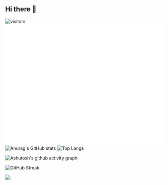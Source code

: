 ## Hi there 👋

<!--
**MCsGitee/MCsGitee** is a ✨ _special_ ✨ repository because its `README.md` (this file) appears on your GitHub profile.

Here are some ideas to get you started:

- 🔭 I’m currently working on ...
- 🌱 I’m currently learning ...
- 👯 I’m looking to collaborate on ...
- 🤔 I’m looking for help with ...
- 💬 Ask me about ...
- 📫 How to reach me: ...
- 😄 Pronouns: ...
- ⚡ Fun fact: ...
-->

<!-- ![Typing SVG](https://readme-typing-svg.demolab.com/?lines=First+line+of+text;Second+line+of+text) -->
![visitors](https://visitor-badge.glitch.me/badge?page_id=MCsGitee.id&left_color=green&right_color=red)
![Metrics](/github-metrics.svg)
![Anurag's GitHub stats](https://github-readme-stats.vercel.app/api?username=MCsGitee)
![Top Langs](https://github-readme-stats.vercel.app/api/top-langs/?username=MCsGitee)

![Ashutosh's github activity graph](https://github-readme-activity-graph.vercel.app/graph?username=MCsGitee)

![GitHub Streak](https://streak-stats.demolab.com/?user=MCsGitee)

![](https://stats.justsong.cn/api/leetcode?username=MCsGitee&cn=true)
